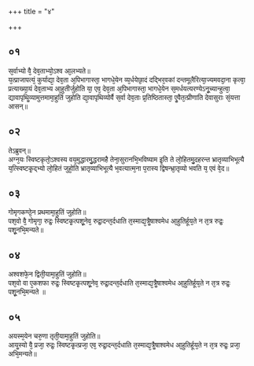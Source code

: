 +++
title = "४"

+++
## ०१
स᳘र्वाभ्यो वै᳘ देव᳘ताभ्यो᳘ऽश्व आ᳘लभ्यते॥  
य᳘त्प्राजापत्यं᳘ कुर्याद्या᳘ देव᳘ता अ᳘पिभागास्ता᳘ भागधे᳘येन व्य᳘र्धयेछा᳘दं दद्भिर᳘वकां दन्तमूलैरित्या᳘ज्यमवदा᳘ना कृत्वा᳘ प्रत्याख्या᳘यं देव᳘ताभ्य आ᳘हुतीर्जुहोति या᳘ एव᳘ देव᳘ता अ᳘पिभागास्ता᳘ भागधे᳘येन स᳘मर्धयत्यरण्येऽनू᳘च्यान्हुत्वा᳘ द्यावापृथिॗव्यामुत्तमामा᳘हुतिं जुहोति द्या᳘वापृथिव्योर्वै स᳘र्वा देव᳘ताः प्र᳘तिष्ठितास्ता᳘ एॗवैत᳘त्प्रीणाति देवासुराः सं᳘यत्ता आसन्॥  
## ०२
तेऽब्रुवन्॥  
अग्न᳘यः स्विष्टकृतो᳘ऽश्वस्य वय᳘मुद्धारमु᳘द्धरामहै तेना᳘सुरानभि᳘भविष्याम इ᳘ति ते लो᳘हितमु᳘दहरन्त भ्रातृव्याभिभूत्यै य᳘त्स्विष्टकृ᳘द्भ्यो लो᳘हितं जुहो᳘ति भ्रातृव्याभिभूत्यै भ᳘वत्यात्म᳘ना प᳘रास्य द्विषन्भ्रा᳘तृव्यो भवति य᳘ एवं वे᳘द॥  
## ०३
गोमृगकण्ठे᳘न प्रथमामा᳘हुतिं जुहोति॥  
पश᳘वो वै᳘ गोमृगा᳘ रुद्रः᳘ स्विष्टकृ᳘त्पशू᳘नेव᳘ रुद्रा᳘दन्त᳘र्दधाति त᳘स्माद्य᳘त्रैॗषाश्वमेध आ᳘हुतिर्हूय᳘ते न त᳘त्र रुद्रः᳘ पशू᳘नभि᳘मन्यते॥  
## ०४
अश्वशफे᳘न द्विती᳘यामा᳘हुतिं जुहोति॥  
पश᳘वो वा ए᳘कशफा रुद्रः᳘ स्विष्टकृ᳘त्पशू᳘नेव᳘ रुद्रा᳘दन्त᳘र्दधाति त᳘स्माद्य᳘त्रैॗषाश्वमेध आ᳘हुतिर्हूय᳘ते न त᳘त्र रुद्रः᳘ पशू᳘नभि᳘मन्यते ॥  
## ०५
अयस्म᳘येन चरु᳘णा तृती᳘यामा᳘हुतिं जुहोति॥  
आयॗस्यो वै᳘ प्रजा᳘ रुद्रः᳘ स्विष्टकृ᳘त्प्रजा᳘ एव᳘ रुद्रा᳘दन्त᳘र्दधाति त᳘स्माद्य᳘त्रैॗषाश्वमेध आ᳘हुतिर्हूय᳘ते न त᳘त्र रुद्रः᳘ प्रजा᳘ अभि᳘मन्यते॥  